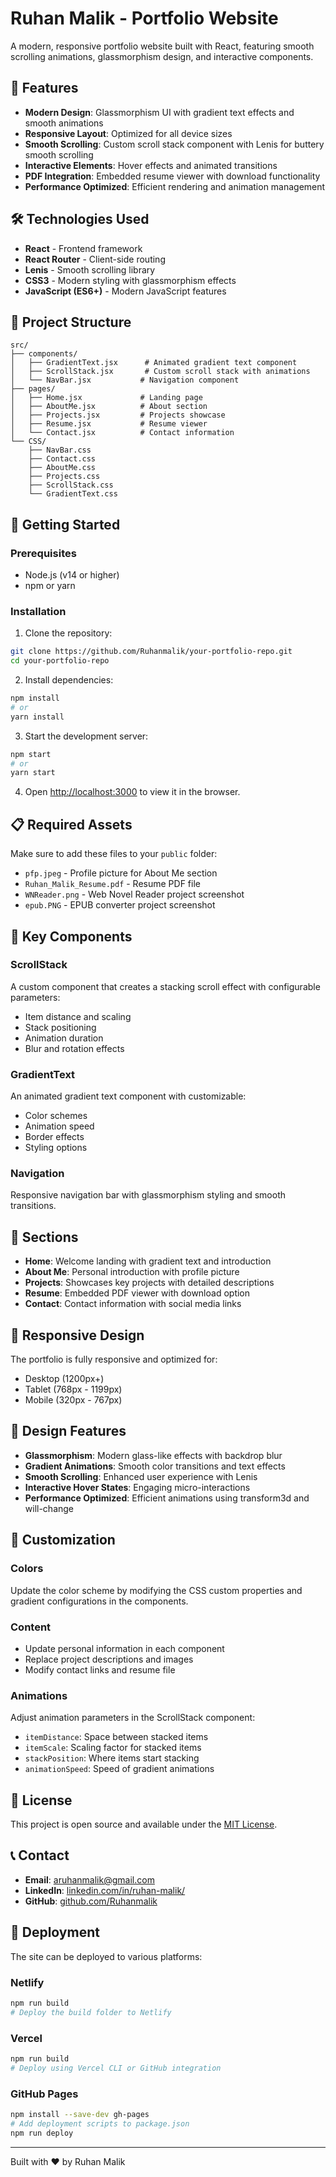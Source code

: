# Ruhan Malik - Portfolio Website

A modern, responsive portfolio website built with React, featuring smooth scrolling animations, glassmorphism design, and interactive components.

## 🌟 Features

- **Modern Design**: Glassmorphism UI with gradient text effects and smooth animations
- **Responsive Layout**: Optimized for all device sizes
- **Smooth Scrolling**: Custom scroll stack component with Lenis for buttery smooth scrolling
- **Interactive Elements**: Hover effects and animated transitions
- **PDF Integration**: Embedded resume viewer with download functionality
- **Performance Optimized**: Efficient rendering and animation management

## 🛠️ Technologies Used

- **React** - Frontend framework
- **React Router** - Client-side routing
- **Lenis** - Smooth scrolling library
- **CSS3** - Modern styling with glassmorphism effects
- **JavaScript (ES6+)** - Modern JavaScript features

## 📁 Project Structure

```
src/
├── components/
│   ├── GradientText.jsx      # Animated gradient text component
│   ├── ScrollStack.jsx       # Custom scroll stack with animations
│   └── NavBar.jsx           # Navigation component
├── pages/
│   ├── Home.jsx             # Landing page
│   ├── AboutMe.jsx          # About section
│   ├── Projects.jsx         # Projects showcase
│   ├── Resume.jsx           # Resume viewer
│   └── Contact.jsx          # Contact information
└── CSS/
    ├── NavBar.css
    ├── Contact.css
    ├── AboutMe.css
    ├── Projects.css
    ├── ScrollStack.css
    └── GradientText.css
```

## 🚀 Getting Started

### Prerequisites

- Node.js (v14 or higher)
- npm or yarn

### Installation

1. Clone the repository:
```bash
git clone https://github.com/Ruhanmalik/your-portfolio-repo.git
cd your-portfolio-repo
```

2. Install dependencies:
```bash
npm install
# or
yarn install
```

3. Start the development server:
```bash
npm start
# or
yarn start
```

4. Open [http://localhost:3000](http://localhost:3000) to view it in the browser.

## 📋 Required Assets

Make sure to add these files to your `public` folder:

- `pfp.jpeg` - Profile picture for About Me section
- `Ruhan_Malik_Resume.pdf` - Resume PDF file
- `WNReader.png` - Web Novel Reader project screenshot
- `epub.PNG` - EPUB converter project screenshot

## 🎨 Key Components

### ScrollStack
A custom component that creates a stacking scroll effect with configurable parameters:
- Item distance and scaling
- Stack positioning
- Animation duration
- Blur and rotation effects

### GradientText
An animated gradient text component with customizable:
- Color schemes
- Animation speed
- Border effects
- Styling options

### Navigation
Responsive navigation bar with glassmorphism styling and smooth transitions.

## 🎯 Sections

- **Home**: Welcome landing with gradient text and introduction
- **About Me**: Personal introduction with profile picture
- **Projects**: Showcases key projects with detailed descriptions
- **Resume**: Embedded PDF viewer with download option
- **Contact**: Contact information with social media links

## 📱 Responsive Design

The portfolio is fully responsive and optimized for:
- Desktop (1200px+)
- Tablet (768px - 1199px)
- Mobile (320px - 767px)

## 🎨 Design Features

- **Glassmorphism**: Modern glass-like effects with backdrop blur
- **Gradient Animations**: Smooth color transitions and text effects
- **Smooth Scrolling**: Enhanced user experience with Lenis
- **Interactive Hover States**: Engaging micro-interactions
- **Performance Optimized**: Efficient animations using transform3d and will-change

## 🔧 Customization

### Colors
Update the color scheme by modifying the CSS custom properties and gradient configurations in the components.

### Content
- Update personal information in each component
- Replace project descriptions and images
- Modify contact links and resume file

### Animations
Adjust animation parameters in the ScrollStack component:
- `itemDistance`: Space between stacked items
- `itemScale`: Scaling factor for stacked items
- `stackPosition`: Where items start stacking
- `animationSpeed`: Speed of gradient animations

## 📄 License

This project is open source and available under the [MIT License](LICENSE).

## 📞 Contact

- **Email**: aruhanmalik@gmail.com
- **LinkedIn**: [linkedin.com/in/ruhan-malik/](https://www.linkedin.com/in/ruhan-malik/)
- **GitHub**: [github.com/Ruhanmalik](https://github.com/Ruhanmalik)

## 🚀 Deployment

The site can be deployed to various platforms:

### Netlify
```bash
npm run build
# Deploy the build folder to Netlify
```

### Vercel
```bash
npm run build
# Deploy using Vercel CLI or GitHub integration
```

### GitHub Pages
```bash
npm install --save-dev gh-pages
# Add deployment scripts to package.json
npm run deploy
```

---

Built with ❤️ by Ruhan Malik
